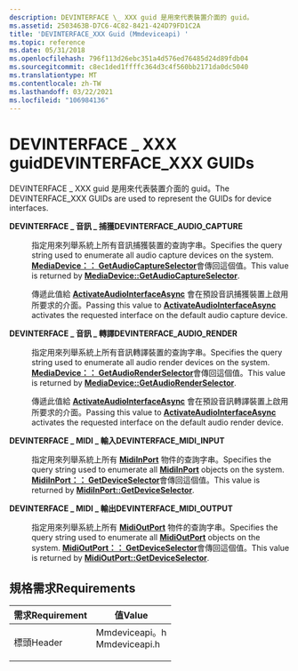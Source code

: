 ```yaml
---
description: DEVINTERFACE \_ XXX guid 是用來代表裝置介面的 guid。
ms.assetid: 2503463B-D7C6-4C82-8421-424D79FD1C2A
title: 'DEVINTERFACE_XXX Guid (Mmdeviceapi) '
ms.topic: reference
ms.date: 05/31/2018
ms.openlocfilehash: 796f113d26ebc351a4d576ed76485d24d89fdb04
ms.sourcegitcommit: c8ec1ded1ffffc364d3c4f560bb2171da0dc5040
ms.translationtype: MT
ms.contentlocale: zh-TW
ms.lasthandoff: 03/22/2021
ms.locfileid: "106984136"
---
```

# <a name="devinterface_xxx-guids"></a><span data-ttu-id="aa840-103">DEVINTERFACE \_ XXX guid</span><span class="sxs-lookup"><span data-stu-id="aa840-103">DEVINTERFACE\_XXX GUIDs</span></span>

<span data-ttu-id="aa840-104">DEVINTERFACE \_ XXX guid 是用來代表裝置介面的 guid。</span><span class="sxs-lookup"><span data-stu-id="aa840-104">The DEVINTERFACE\_XXX GUIDs are used to represent the GUIDs for device interfaces.</span></span>

<dl> <dt>

<span data-ttu-id="aa840-105"><span id="DEVINTERFACE_AUDIO_CAPTURE"></span><span id="devinterface_audio_capture"></span>**DEVINTERFACE \_ 音訊 \_ 捕獲**</span><span class="sxs-lookup"><span data-stu-id="aa840-105"><span id="DEVINTERFACE_AUDIO_CAPTURE"></span><span id="devinterface_audio_capture"></span>**DEVINTERFACE\_AUDIO\_CAPTURE**</span></span>
</dt> <dd> <dl> <dt>



<span data-ttu-id="aa840-106">指定用來列舉系統上所有音訊捕獲裝置的查詢字串。</span><span class="sxs-lookup"><span data-stu-id="aa840-106">Specifies the query string used to enumerate all audio capture devices on the system.</span></span> <span data-ttu-id="aa840-107">[**MediaDevice：： GetAudioCaptureSelector**](/uwp/api/windows.media.devices.mediadevice.getaudiocaptureselector)會傳回這個值。</span><span class="sxs-lookup"><span data-stu-id="aa840-107">This value is returned by [**MediaDevice::GetAudioCaptureSelector**](/uwp/api/windows.media.devices.mediadevice.getaudiocaptureselector).</span></span>

<span data-ttu-id="aa840-108">傳遞此值給 [**ActivateAudioInterfaceAsync**](/windows/desktop/api/mmdeviceapi/nf-mmdeviceapi-activateaudiointerfaceasync) 會在預設音訊捕獲裝置上啟用所要求的介面。</span><span class="sxs-lookup"><span data-stu-id="aa840-108">Passing this value to [**ActivateAudioInterfaceAsync**](/windows/desktop/api/mmdeviceapi/nf-mmdeviceapi-activateaudiointerfaceasync) activates the requested interface on the default audio capture device.</span></span>


</dt> </dl> </dd> <dt>

<span data-ttu-id="aa840-109"><span id="DEVINTERFACE_AUDIO_RENDER"></span><span id="devinterface_audio_render"></span>**DEVINTERFACE \_ 音訊 \_ 轉譯**</span><span class="sxs-lookup"><span data-stu-id="aa840-109"><span id="DEVINTERFACE_AUDIO_RENDER"></span><span id="devinterface_audio_render"></span>**DEVINTERFACE\_AUDIO\_RENDER**</span></span>
</dt> <dd> <dl> <dt>



<span data-ttu-id="aa840-110">指定用來列舉系統上所有音訊轉譯裝置的查詢字串。</span><span class="sxs-lookup"><span data-stu-id="aa840-110">Specifies the query string used to enumerate all audio render devices on the system.</span></span> <span data-ttu-id="aa840-111">[**MediaDevice：： GetAudioRenderSelector**](/uwp/api/windows.media.devices.mediadevice.getaudiorenderselector)會傳回這個值。</span><span class="sxs-lookup"><span data-stu-id="aa840-111">This value is returned by [**MediaDevice::GetAudioRenderSelector**](/uwp/api/windows.media.devices.mediadevice.getaudiorenderselector).</span></span>

<span data-ttu-id="aa840-112">傳遞此值給 [**ActivateAudioInterfaceAsync**](/windows/desktop/api/mmdeviceapi/nf-mmdeviceapi-activateaudiointerfaceasync) 會在預設音訊轉譯裝置上啟用所要求的介面。</span><span class="sxs-lookup"><span data-stu-id="aa840-112">Passing this value to [**ActivateAudioInterfaceAsync**](/windows/desktop/api/mmdeviceapi/nf-mmdeviceapi-activateaudiointerfaceasync) activates the requested interface on the default audio render device.</span></span>


</dt> </dl> </dd> <dt>

<span data-ttu-id="aa840-113"><span id="DEVINTERFACE_MIDI_INPUT"></span><span id="devinterface_midi_input"></span>**DEVINTERFACE \_ MIDI \_ 輸入**</span><span class="sxs-lookup"><span data-stu-id="aa840-113"><span id="DEVINTERFACE_MIDI_INPUT"></span><span id="devinterface_midi_input"></span>**DEVINTERFACE\_MIDI\_INPUT**</span></span>
</dt> <dd> <dl> <dt>



<span data-ttu-id="aa840-114">指定用來列舉系統上所有 [**MidiInPort**](/uwp/api/Windows.Devices.Midi.MidiInPort) 物件的查詢字串。</span><span class="sxs-lookup"><span data-stu-id="aa840-114">Specifies the query string used to enumerate all [**MidiInPort**](/uwp/api/Windows.Devices.Midi.MidiInPort) objects on the system.</span></span> <span data-ttu-id="aa840-115">[**MidiInPort：： GetDeviceSelector**](/uwp/api/windows.devices.midi.midiinport.getdeviceselector)會傳回這個值。</span><span class="sxs-lookup"><span data-stu-id="aa840-115">This value is returned by [**MidiInPort::GetDeviceSelector**](/uwp/api/windows.devices.midi.midiinport.getdeviceselector).</span></span>


</dt> </dl> </dd> <dt>

<span data-ttu-id="aa840-116"><span id="DEVINTERFACE_MIDI_OUTPUT"></span><span id="devinterface_midi_output"></span>**DEVINTERFACE \_ MIDI \_ 輸出**</span><span class="sxs-lookup"><span data-stu-id="aa840-116"><span id="DEVINTERFACE_MIDI_OUTPUT"></span><span id="devinterface_midi_output"></span>**DEVINTERFACE\_MIDI\_OUTPUT**</span></span>
</dt> <dd> <dl> <dt>



<span data-ttu-id="aa840-117">指定用來列舉系統上所有 [**MidiOutPort**](/uwp/api/Windows.Devices.Midi.MidiOutPort) 物件的查詢字串。</span><span class="sxs-lookup"><span data-stu-id="aa840-117">Specifies the query string used to enumerate all [**MidiOutPort**](/uwp/api/Windows.Devices.Midi.MidiOutPort) objects on the system.</span></span> <span data-ttu-id="aa840-118">[**MidiOutPort：： GetDeviceSelector**](/uwp/api/windows.devices.midi.midioutport.getdeviceselector)會傳回這個值。</span><span class="sxs-lookup"><span data-stu-id="aa840-118">This value is returned by [**MidiOutPort::GetDeviceSelector**](/uwp/api/windows.devices.midi.midioutport.getdeviceselector).</span></span>


</dt> </dl> </dd> </dl>

## <a name="requirements"></a><span data-ttu-id="aa840-119">規格需求</span><span class="sxs-lookup"><span data-stu-id="aa840-119">Requirements</span></span>



| <span data-ttu-id="aa840-120">需求</span><span class="sxs-lookup"><span data-stu-id="aa840-120">Requirement</span></span> | <span data-ttu-id="aa840-121">值</span><span class="sxs-lookup"><span data-stu-id="aa840-121">Value</span></span> |
|-------------------|------------------------------------------------------------------------------------------|
| <span data-ttu-id="aa840-122">標頭</span><span class="sxs-lookup"><span data-stu-id="aa840-122">Header</span></span><br/> | <dl> <span data-ttu-id="aa840-123"><dt>Mmdeviceapi。h</dt></span><span class="sxs-lookup"><span data-stu-id="aa840-123"><dt>Mmdeviceapi.h</dt></span></span> </dl> |



 

